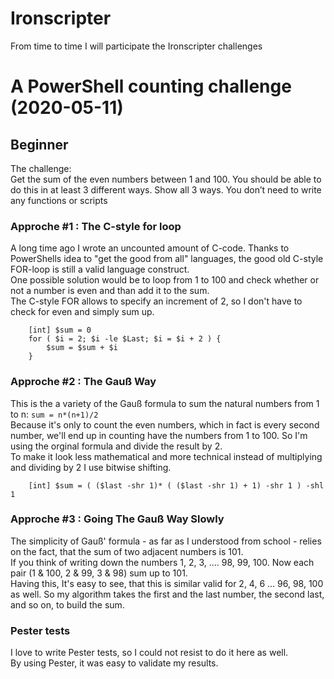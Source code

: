 # Ironscripter
From time to time I will participate the Ironscripter challenges

# A PowerShell counting challenge (2020-05-11)

## Beginner
The challenge:\
Get the sum of the even numbers between 1 and 100. You should be able to do this in at least 3 different ways. Show all 3 ways. You don’t need to write any functions or scripts
### Approche #1 : The C-style for loop
A long time ago I wrote an uncounted amount of C-code. Thanks to PowerShells idea to "get the good from all" languages, the good old C-style FOR-loop is still a valid language construct.\
One possible solution would be to loop from 1 to 100 and check whether or not a number is even and than add it to the sum.\
The C-style FOR allows to specify an increment of 2, so I don't have to check for even and simply sum up.
```
    [int] $sum = 0
    for ( $i = 2; $i -le $Last; $i = $i + 2 ) {
        $sum = $sum + $i
    }
```
### Approche #2 : The Gauß Way
This is the a variety of the Gauß formula to sum the natural numbers from 1 to n: `sum = n*(n+1)/2`\
Because it's only to count the even numbers, which in fact is every second number, we'll end up in counting have the numbers from 1 to 100. So I'm using the orginal formula and divide the result by 2.\
To make it look less mathematical and more technical instead of multiplying and dividing by 2 I use bitwise shifting.
```
    [int] $sum = ( ($last -shr 1)* ( ($last -shr 1) + 1) -shr 1 ) -shl 1
```

### Approche #3 : Going The Gauß Way Slowly
The simplicity of Gauß' formula - as far as I understood from school - relies on the fact, that the sum of two adjacent numbers is 101.\
If you think of writing down the numbers 1, 2, 3, .... 98, 99, 100. Now each pair (1 & 100, 2 & 99, 3 & 98) sum up to 101.\
Having this, It's easy to see, that this is similar valid for 2, 4, 6 ... 96, 98, 100 as well. So my algorithm takes the first and the last number, the second last, and so on, to build the sum.

### Pester tests
I love to write Pester tests, so I could not resist to do it here as well.\
By using Pester, it was easy to validate my results.